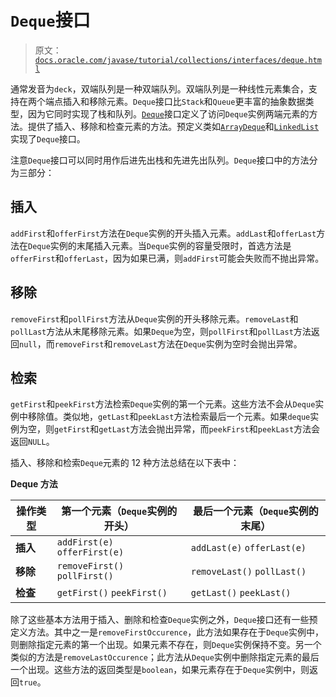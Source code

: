 # `Deque`接口

> 原文：[`docs.oracle.com/javase/tutorial/collections/interfaces/deque.html`](https://docs.oracle.com/javase/tutorial/collections/interfaces/deque.html)

通常发音为`deck`，双端队列是一种双端队列。双端队列是一种线性元素集合，支持在两个端点插入和移除元素。`Deque`接口比`Stack`和`Queue`更丰富的抽象数据类型，因为它同时实现了栈和队列。[`Deque`](https://docs.oracle.com/javase/8/docs/api/java/util/Deque.html)接口定义了访问`Deque`实例两端元素的方法。提供了插入、移除和检查元素的方法。预定义类如[`ArrayDeque`](https://docs.oracle.com/javase/8/docs/api/java/util/ArrayDeque.html)和[`LinkedList`](https://docs.oracle.com/javase/8/docs/api/java/util/LinkedList.html)实现了`Deque`接口。

注意`Deque`接口可以同时用作后进先出栈和先进先出队列。`Deque`接口中的方法分为三部分：

## 插入

`addFirst`和`offerFirst`方法在`Deque`实例的开头插入元素。`addLast`和`offerLast`方法在`Deque`实例的末尾插入元素。当`Deque`实例的容量受限时，首选方法是`offerFirst`和`offerLast`，因为如果已满，则`addFirst`可能会失败而不抛出异常。

## 移除

`removeFirst`和`pollFirst`方法从`Deque`实例的开头移除元素。`removeLast`和`pollLast`方法从末尾移除元素。如果`Deque`为空，则`pollFirst`和`pollLast`方法返回`null`，而`removeFirst`和`removeLast`方法在`Deque`实例为空时会抛出异常。

## 检索

`getFirst`和`peekFirst`方法检索`Deque`实例的第一个元素。这些方法不会从`Deque`实例中移除值。类似地，`getLast`和`peekLast`方法检索最后一个元素。如果`deque`实例为空，则`getFirst`和`getLast`方法会抛出异常，而`peekFirst`和`peekLast`方法会返回`NULL`。

插入、移除和检索`Deque`元素的 12 种方法总结在以下表中：

**Deque 方法**

| 操作类型 | 第一个元素（`Deque`实例的开头） | 最后一个元素（`Deque`实例的末尾） |
| --- | --- | --- |
| **插入** | `addFirst(e)` `offerFirst(e)` | `addLast(e)` `offerLast(e)` |
| **移除** | `removeFirst()` `pollFirst()` | `removeLast()` `pollLast()` |
| **检查** | `getFirst()` `peekFirst()` | `getLast()` `peekLast()` |

除了这些基本方法用于插入、删除和检查`Deque`实例之外，`Deque`接口还有一些预定义方法。其中之一是`removeFirstOccurence`，此方法如果存在于`Deque`实例中，则删除指定元素的第一个出现。如果元素不存在，则`Deque`实例保持不变。另一个类似的方法是`removeLastOccurence`；此方法从`Deque`实例中删除指定元素的最后一个出现。这些方法的返回类型是`boolean`，如果元素存在于`Deque`实例中，则返回`true`。
